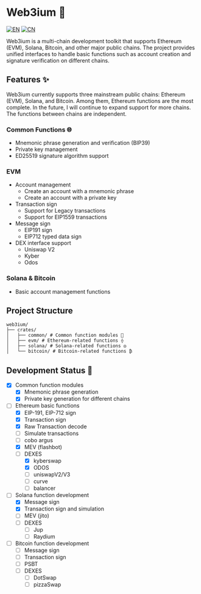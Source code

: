 # Web3ium 🚀
[![EN](https://img.shields.io/badge/language-EN-blue.svg)](README.md) [![CN](https://img.shields.io/badge/语言-中文-red.svg)](README_ZH.md)


Web3ium is a multi-chain development toolkit that supports Ethereum (EVM), Solana, Bitcoin, and other major public chains. The project provides unified interfaces to handle basic functions such as account creation and signature verification on different chains.

## Features ✨ 
Web3ium currently supports three mainstream public chains: Ethereum (EVM), Solana, and Bitcoin. Among them, Ethereum functions are the most complete. In the future, I will continue to expand support for more chains. The functions between chains are independent.

### Common Functions 🌐
- Mnemonic phrase generation and verification (BIP39)
- Private key management
- ED25519 signature algorithm support

### EVM
- Account management
  - Create an account with a mnemonic phrase
  - Create an account with a private key
- Transaction sign
  - Support for Legacy transactions
  - Support for EIP1559 transactions
- Message sign
  - EIP191 sign
  - EIP712 typed data sign
- DEX interface support
  - Uniswap V2
  - Kyber
  - Odos

### Solana & Bitcoin
- Basic account management functions

## Project Structure
```
web3ium/
├── crates/
│   ├── common/ # Common function modules 🧩
│   ├── evm/ # Ethereum-related functions ⟠
│   ├── solana/ # Solana-related functions ◎
│   └── bitcoin/ # Bitcoin-related functions ₿
```

## Development Status 🚧

- [x] Common function modules
    - [x] Mnemonic phrase generation
    - [x] Private key generation for different chains
- [ ] Ethereum basic functions
    - [x] EIP-191, EIP-712 sign
    - [x] Transaction sign
    - [x] Raw Transaction decode
    - [ ] Simulate transactions
    - [ ] cobo argus
    - [x] MEV (flashbot)
    - [ ] DEXES
        - [x] kyberswap
        - [x] ODOS
        - [ ] uniswapV2/V3
        - [ ] curve
        - [ ] balancer
- [ ] Solana function development
    - [x] Message sign
    - [x] Transaction sign and simulation
    - [ ] MEV (jito)
    - [ ] DEXES
        - [ ] Jup
        - [ ] Raydium
- [ ] Bitcoin function development
    - [ ] Message sign
    - [ ] Transaction sign
    - [ ] PSBT
    - [ ] DEXES
      - [ ] DotSwap
      - [ ] pizzaSwap